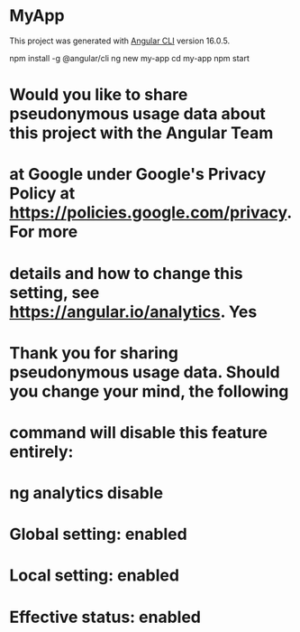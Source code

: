 # MyApp

This project was generated with [Angular CLI](https://github.com/angular/angular-cli) version 16.0.5.

npm install -g @angular/cli
ng new my-app
cd my-app
npm start


# Would you like to share pseudonymous usage data about this project with the Angular Team
# at Google under Google's Privacy Policy at https://policies.google.com/privacy. For more  
# details and how to change this setting, see https://angular.io/analytics. Yes

# Thank you for sharing pseudonymous usage data. Should you change your mind, the following
# command will disable this feature entirely:

#    ng analytics disable

# Global setting: enabled
# Local setting: enabled
# Effective status: enabled

